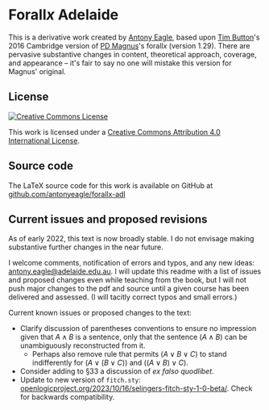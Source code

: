 Forall*x* Adelaide
==================

This is a derivative work created by [Antony Eagle](https://antonyeagle.org), based upon [Tim Button](http://www.homepages.ucl.ac.uk/~uctytbu/index.html)'s 2016 Cambridge version of [PD Magnus](https://www.fecundity.com/job/)'s forall*x* (version 1.29). There are pervasive substantive changes in content, theoretical approach, coverage, and appearance – it's fair to say no one will mistake this version for Magnus' original.

License
-------

[![Creative Commons License](https://i.creativecommons.org/l/by/4.0/88x31.png)](http://creativecommons.org/licenses/by/4.0/)

This work is licensed under a [Creative Commons Attribution 4.0 International License]("http://creativecommons.org/licenses/by/4.0/).

Source code
-----------

The LaTeX source code for this work is available on GitHub at [github.com/antonyeagle/forallx-adl](https://github.com/antonyeagle/forallx-adl)

Current issues and proposed revisions
-------------------------------------

As of early 2022, this text is now broadly stable. I do not envisage making substantive further changes in the near future.

I welcome comments, notification of errors and typos, and any new ideas: [antony.eagle@adelaide.edu.au](mailto:antony.eagle@adelaide.edu.au?subject=forallx-adl). I will update this readme with a list of issues and proposed changes even while teaching from the book, but I will not push major changes to the pdf and source until a given course has been delivered and assessed. (I will tacitly correct typos and small errors.)


Current known issues or proposed changes to the text:

* Clarify discussion of parentheses conventions to ensure no impression given that $A \wedge B$ is a sentence, only that the sentence $(A \wedge B)$ can be unambiguously reconstructed from it.
	- Perhaps also remove rule that permits $(A \vee B \vee C)$ to stand indifferently for $(A \vee (B \vee C))$ and $((A \vee B) \vee C)$.
* Consider adding to §33 a discussion of *ex falso quodlibet*.
* Update to new version of `fitch.sty`: [openlogicproject.org/2023/10/16/selingers-fitch-sty-1-0-beta/](https://openlogicproject.org/2023/10/16/selingers-fitch-sty-1-0-beta/). Check for backwards compatibility.


<!-- None -->


<!-- 
* Chapter 1 (`forallx-adl-what.tex`) 
* Chapter 2 (`forallx-adl-tfl.tex`)
* Chapter 3 (`forallx-adl-truthtables.tex`)
* Chapter 4 (`forallx-adl-fol.tex`)
* Chapter 5 (`forallx-adl-interpretations.tex`)
* Chapter 6 (`forallx-adl-prooftfl.tex`)
* Chapter 7 (`forallx-adl-prooffol.tex`)
* Backmatter
 -->








